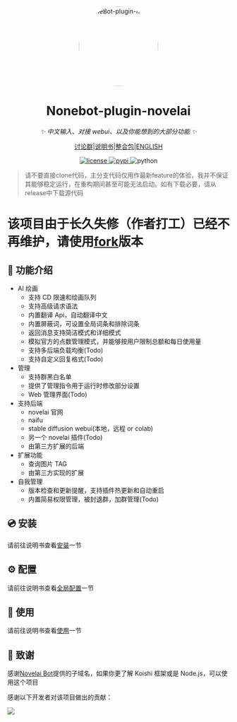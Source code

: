 <div align="center">
  <a href="https://nb.novelai.dev"><img src="imgs/head.jpg" width="180" height="180" alt="NoneBot-plugin-novelai" style="border-radius:100%; overflow:hidden;"></a>
  <br>
</div>

<div align="center">



# Nonebot-plugin-novelai

_✨ 中文输入、对接 webui、以及你能想到的大部分功能 ✨_

[讨论群](https://jq.qq.com/?_wv=1027&k=pT3Mn4jG)|[说明书](https://nb.novelai.dev)|[整合包]()|[ENGLISH](./README_EN.md)

<a href="./LICENSE">
    <img src="https://img.shields.io/github/license/sena-nana/nonebot-plugin-novelai" alt="license">
</a>
<a href="https://pypi.python.org/pypi/nonebot-plugin-novelai">
    <img src="https://img.shields.io/pypi/v/nonebot-plugin-novelai" alt="pypi">
</a>
<img src="https://img.shields.io/badge/python-3.8+-blue.svg" alt="python">

</div>

> 请不要直接clone代码，主分支代码仅用作最新feature的体验，我并不保证其能够稳定运行，在重构期间甚至可能无法启动。如有下载必要，请从release中下载源代码
# 该项目由于长久失修（作者打工）已经不再维护，请使用[fork](https://github.com/DiaoDaiaChan/nonebot-plugin-stable-diffusion-diao)版本

## 📖 功能介绍

- AI 绘画
  - 支持 CD 限速和绘画队列
  - 支持高级请求语法
  - 内置翻译 Api，自动翻译中文
  - 内置屏蔽词，可设置全局词条和排除词条
  - 返回消息支持简洁模式和详细模式
  - 模拟官方的点数管理模式，并能够按用户限制总额和每日使用量
  - 支持多后端负载均衡(Todo)
  - 支持自定义回复格式(Todo)
- 管理
  - 支持群黑白名单
  - 提供了管理指令用于运行时修改部分设置
  - Web 管理界面(Todo)
- 支持后端
  - novelai 官网
  - naifu
  - stable diffusion webui(本地，远程 or colab)
  - 另一个 novelai 插件(Todo)
  - 由第三方扩展的后端
- 扩展功能
  - 查询图片 TAG
  - 由第三方实现的扩展
- 自我管理
  - 版本检查和更新提醒，支持插件热更新和自动重启
  - 内置简易权限管理，被封退群，加群管理(Todo)

## 💿 安装
请前往说明书查看[安装](https://nb.novelai.dev/main/install.html)一节

## ⚙️ 配置

请前往说明书查看[全局配置](https://nb.novelai.dev/main/config.html)一节

## 🎉 使用

请前往说明书查看[使用](https://nb.novelai.dev/main/aidraw.html)一节

## 🌸 致谢

感谢[Novelai Bot](https://bot.novelai.dev/)提供的子域名，如果你更了解 Koishi 框架或是 Node.js，可以使用这个项目

感谢以下开发者对该项目做出的贡献：

<a href="https://github.com/sena-nana/nonebot-plugin-novelai/graphs/contributors">
  <img src="https://contrib.rocks/image?repo=sena-nana/nonebot-plugin-novelai" />
</a>
